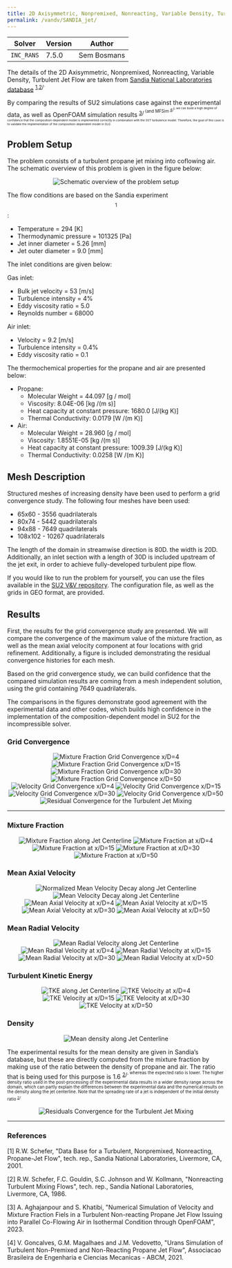 ```yaml
---
title: 2D Axisymmetric, Nonpremixed, Nonreacting, Variable Density, Turbulent Jet Flow
permalink: /vandv/SANDIA_jet/
---
```


| Solver | Version | Author |
| --- | --- | --- |
| `INC_RANS` | 7.5.0 | Sem Bosmans |


The details of the 2D Axisymmetric, Nonpremixed, Nonreacting, Variable Density, Turbulent Jet Flow are taken from [Sandia National Laboratories database](https://tnfworkshop.org/data-archives/simplejet/propanejet) <sup>[1](#ref1),[2](#ref2)/<sup>.

By comparing the results of SU2 simulations case against the experimental data, as well as OpenFOAM simulation results <sup>[3](#ref3)/<sup> (and MFSim <sup>[4](#ref4)/<sup>), we can build a high degree of confidence that the composition-dependent model is implemented correctly in combination with the SST turbulence model. Therefore, the goal of this case is to validate the implementation of the  composition-dependent model in SU2.

## Problem Setup
The problem consists of a turbulent propane jet mixing into coflowing air. The schematic overview of this problem is given in the figure below:

<p align="center">
<img src="/vandv_files/SANDIA_jet/images/VV_SETUP.png" alt="Schematic overview of the problem setup" />
</p>

The flow conditions are based on the Sandia experiment $$^{1}$$:

- Temperature = 294 [K]
- Thermodynamic pressure = 101325 [Pa]
- Jet inner diameter = 5.26 [mm]
- Jet outer diameter = 9.0 [mm]

The inlet conditions are given below:

Gas inlet:

- Bulk jet velocity = 53 [m/s]	
- Turbulence intensity = 4%
- Eddy viscosity ratio = 5.0
- Reynolds number = 68000

Air inlet:

- Velocity = 9.2 [m/s]
- Turbulence intensity = 0.4%
- Eddy viscosity ratio = 0.1 

The thermochemical properties for the propane and air are presented below:
* Propane:
    - Molecular Weight = 44.097 [g / mol]
    - Viscosity: 8.04E-06 [kg /(m s)]
    - Heat capacity at constant pressure: 1680.0 [J/(kg K)]
    - Thermal Conductivity: 0.0179 [W /(m K)]
* Air: 
    - Molecular Weight = 28.960 [g / mol]
    - Viscosity: 1.8551E-05 [kg /(m s)]
    - Heat capacity at constant pressure: 1009.39 [J/(kg K)]
    - Thermal Conductivity: 0.0258 [W /(m K)]

## Mesh Description

Structured meshes of increasing density have been used to perform a grid convergence study. The following four meshes have been used:

- 65x60 - 3556 quadrilaterals
- 80x74 - 5442 quadrilaterals
- 94x88 - 7649 quadrilaterals
- 108x102 - 10267 quadrilaterals

The length of the domain in streamwise direction is 80D. the width is 20D. Additionally, an inlet section with a length of 30D is included upstream of the jet exit, in order to achieve fully-developed turbulent pipe flow.

If you would like to run the problem for yourself, you can use the files available in the [SU2 V&V repository](https://github.com/su2code/VandV/tree/master/rans/SANDIA_jet). The configuration file, as well as the grids in GEO format, are provided. 

## Results

First, the results for the grid convergence study are presented. We will compare the convergence of the maximum value of the mixture fraction, as well as the mean axial velocity component at four locations with grid refinement. Additionally, a figure is included demonstrating the residual convergence histories for each mesh. 

Based on the grid convergence study, we can build confidence that the compared simulation results are coming from a mesh independent solution, using the grid containing 7649 quadrilaterals. 

The comparisons in the figures demonstrate good agreement with the experimental data and other codes, which builds high confidence in the implementation of the composition-dependent model in SU2 for the incompressible solver. 

### Grid Convergence

<p align="center">
<img src="/vandv_files/SANDIA_jet/images/Grid_convergence4.png" alt="Mixture Fraction Grid Convergence x/D=4" />
<img src="/vandv_files/SANDIA_jet/images/Grid_convergence15.png" alt="Mixture Fraction Grid Convergence x/D=15" />
<img src="/vandv_files/SANDIA_jet/images/Grid_convergence30.png" alt="Mixture Fraction Grid Convergence x/D=30" />
<img src="/vandv_files/SANDIA_jet/images/Grid_convergence50.png" alt="Mixture Fraction Grid Convergence x/D=50" />
<img src="/vandv_files/SANDIA_jet/images/Grid_convergenceU4.png" alt="Velocity Grid Convergence x/D=4" />
<img src="/vandv_files/SANDIA_jet/images/Grid_convergenceU15.png" alt="Velocity Grid Convergence x/D=15" />
<img src="/vandv_files/SANDIA_jet/images/Grid_convergenceU30.png" alt="Velocity Grid Convergence x/D=30" />
<img src="/vandv_files/SANDIA_jet/images/Grid_convergenceU50.png" alt="Velocity Grid Convergence x/D=50" />
<img src="/vandv_files/SANDIA_jet/images/Residual_convergence.png" alt="Residual Convergence for the Turbulent Jet Mixing" />
</p>

---

### Mixture Fraction

<p align="center">
<img src="/vandv_files/SANDIA_jet/images/YD0_f.png" alt="Mixture Fraction along Jet Centerline" />
<img src="/vandv_files/SANDIA_jet/images/XD04_f.png" alt="Mixture Fraction at x/D=4" />
<img src="/vandv_files/SANDIA_jet/images/XD15_f.png" alt="Mixture Fraction at x/D=15" />
<img src="/vandv_files/SANDIA_jet/images/XD30_f.png" alt="Mixture Fraction at x/D=30" />
<img src="/vandv_files/SANDIA_jet/images/XD50_f.png" alt="Mixture Fraction at x/D=50" />
</p>

### Mean Axial Velocity

<p align="center">
<img src="/vandv_files/SANDIA_jet/images/YD0_U_norm.png" alt="Normalized Mean Velocity Decay along Jet Centerline" />
<img src="/vandv_files/SANDIA_jet/images/YD0_U.png" alt="Mean Velocity Decay along Jet Centerline" />
<img src="/vandv_files/SANDIA_jet/images/XD04_U.png" alt="Mean Axial Velocity at x/D=4" />
<img src="/vandv_files/SANDIA_jet/images/XD15_U.png" alt="Mean Axial Velocity at x/D=15" />
<img src="/vandv_files/SANDIA_jet/images/XD30_U.png" alt="Mean Axial Velocity at x/D=30" />
<img src="/vandv_files/SANDIA_jet/images/XD50_U.png" alt="Mean Axial Velocity at x/D=50" />
</p>

### Mean Radial Velocity

<p align="center">
<img src="/vandv_files/SANDIA_jet/images/YD0_V.png" alt="Mean Radial Velocity along Jet Centerline" />
<img src="/vandv_files/SANDIA_jet/images/XD04_V.png" alt="Mean Radial Velocity at x/D=4" />
<img src="/vandv_files/SANDIA_jet/images/XD15_V.png" alt="Mean Radial Velocity at x/D=15" />
<img src="/vandv_files/SANDIA_jet/images/XD30_V.png" alt="Mean Radial Velocity at x/D=30" />
<img src="/vandv_files/SANDIA_jet/images/XD50_V.png" alt="Mean Radial Velocity at x/D=50" />
</p>

### Turbulent Kinetic Energy

<p align="center">
<img src="/vandv_files/SANDIA_jet/images/YD0_TKE.png" alt="TKE along Jet Centerline" />
<img src="/vandv_files/SANDIA_jet/images/XD04_TKE.png" alt="TKE Velocity at x/D=4" />
<img src="/vandv_files/SANDIA_jet/images/XD15_TKE.png" alt="TKE Velocity at x/D=15" />
<img src="/vandv_files/SANDIA_jet/images/XD30_TKE.png" alt="TKE Velocity at x/D=30" />
<img src="/vandv_files/SANDIA_jet/images/XD50_TKE.png" alt="TKE Velocity at x/D=50" />
</p>

### Density

<p align="center">
<img src="/vandv_files/SANDIA_jet/images/YD0_rho.png" alt="Mean density along Jet Centerline" />
</p>

The experimental results for the mean density are given in Sandia’s database, but these are directly computed from the mixture fraction by making use of the ratio between the density of propane and air. The ratio that is being used for this purpose is 1.6 <sup>[2](#ref2)/<sup>, whereas the expected ratio is lower. The higher density ratio used in the post-processing of the experimental data results in a wider density range across the domain, which can partly explain the differences between the experimental data and the numerical results on the density along the jet centerline. Note that the spreading rate of a jet is independent of the initial density ratio <sup>[2](#ref2)/<sup>.

<p align="center">
<img src="/vandv_files/SANDIA_jet/images/Residuals_convergence.png" alt="Residuals Convergence for the Turbulent Jet Mixing" />
</p>

---

### References
<a id="ref1">[1]</a> R.W. Schefer, "Data Base for a Turbulent, Nonpremixed, Nonreacting, Propane-Jet Flow", tech. rep., Sandia National Laboratories, Livermore, CA, 2001.

<a id="ref2">[2]</a> R.W. Schefer, F.C. Gouldin, S.C. Johnson and W. Kollmann, "Nonreacting Turbulent Mixing Flows", tech. rep., Sandia National Laboratories, Livermore, CA, 1986.

<a id="ref3">[3]</a> A. Aghajanpour and S. Khatibi, "Numerical Simulation of Velocity and Mixture Fraction Fiels in a Turbulent Non-reacting Propane Jet Flow Issuing into Parallel Co-Flowing Air in Isothermal Condition through OpenFOAM", 2023.

<a id="ref4">[4]</a> V. Goncalves, G.M. Magalhaes and J.M. Vedovetto, "Urans Simulation of Turbulent Non-Premixed and Non-Reacting Propane Jet Flow", Associacao Brasileira de Engenharia e Ciencias Mecanicas - ABCM, 2021.
